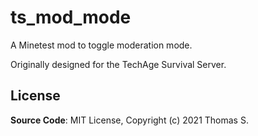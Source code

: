 # ts_mod_mode

A Minetest mod to toggle moderation mode.

Originally designed for the TechAge Survival Server.

## License

**Source Code**: MIT License, Copyright (c) 2021 Thomas S.
